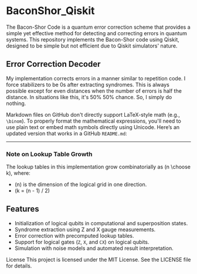# BaconShor_Qiskit
The Bacon-Shor Code is a quantum error correction scheme that provides a simple yet effective method for detecting and correcting errors in quantum systems. This repository implements the Bacon-Shor code using Qiskit, designed to be simple but not efficient due to Qiskit simulators' nature.

## Error Correction Decoder
My implementation corrects errors in a manner similar to repetition code. I force stabilizers to be 0s after extracting syndromes. This is always possible except for even distances when the number of errors is half the distance. In situations like this, it's 50% 50% chance. So, I simply do nothing.


Markdown files on GitHub don't directly support LaTeX-style math (e.g., `\binom`). To properly format the mathematical expressions, you'll need to use plain text or embed math symbols directly using Unicode. Here’s an updated version that works in a GitHub `README.md`:

---

### Note on Lookup Table Growth

The lookup tables in this implementation grow combinatorially as \(n \choose k\), where:

- \(n\) is the dimension of the logical grid in one direction.
- \(k = (n - 1) / 2\)



## Features

- Initialization of logical qubits in computational and superposition states.
- Syndrome extraction using Z and X gauge measurements.
- Error correction with precomputed lookup tables.
- Support for logical gates (`Z`, `X`, and `CX`) on logical qubits.
- Simulation with noise models and automated result interpretation.


License
This project is licensed under the MIT License. See the LICENSE file for details.
